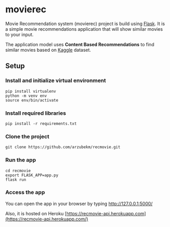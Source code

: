 # movierec
Movie Recommendation system (movierec) project is build using [Flask](http://flask.pocoo.org/). It is a simple movie recommendations application that will show similar movies to your input.

The application model uses **Content Based Recommendations** to find similar movies based on [Kaggle](https://www.kaggle.com/tmdb/tmdb-movie-metadata) dataset.

## Setup
### Install and initialize virtual environment
```
pip install virtualenv
python -m venv env
source env/bin/activate
```
### Install required libraries
```
pip install -r requirements.txt
```
### Clone the project
```
git clone https://github.com/arzubekm/recmovie.git
```
### Run the app
```
cd recmovie
export FLASK_APP=app.py
flask run
```
### Access the app
You can open the app in your browser by typing http://127.0.0.1:5000/

Also, it is hosted on Heroku [https://recmovie-api.herokuapp.com](https://recmovie-api.herokuapp.com/)
